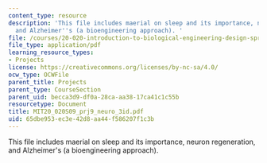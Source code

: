 ```yaml
---
content_type: resource
description: 'This file includes maerial on sleep and its importance, neuron regeneration,
  and Alzheimer''s (a bioengineering approach). '
file: /courses/20-020-introduction-to-biological-engineering-design-spring-2009/65dbe953ec3e42d8aa44f586207f1c3b_MIT20_020S09_prj9_neuro_3id.pdf
file_type: application/pdf
learning_resource_types:
- Projects
license: https://creativecommons.org/licenses/by-nc-sa/4.0/
ocw_type: OCWFile
parent_title: Projects
parent_type: CourseSection
parent_uid: becca3d9-df0a-28ca-aa38-17ca41c1c55b
resourcetype: Document
title: MIT20_020S09_prj9_neuro_3id.pdf
uid: 65dbe953-ec3e-42d8-aa44-f586207f1c3b
---
```

This file includes maerial on sleep and its importance, neuron regeneration, and Alzheimer's (a bioengineering approach). 